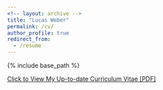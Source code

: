 ```yaml
---
<!-- layout: archive -->
title: "Lucas Weber"
permalink: /cv/
author_profile: true
redirect_from:
  - /resume
---
```


{% include base_path %}

[Click to View My Up-to-date Curriculum Vitae [PDF]](http://lucweber.github.io/files/CV.pdf)

<!-- <embed src="http://lucweber.github.io/files/lucas_weber_cv.pdf" width="650" height="1800" type='application/pdf'> -->
